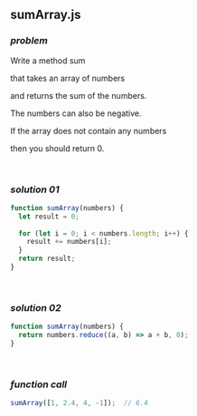 ## sumArray.js

### ***problem***

Write a method sum

that takes an array of numbers

and returns the sum of the numbers.



The numbers can also be negative.

If the array does not contain any numbers

then you should return 0.

<br>

### ***solution 01*** 

```javascript
function sumArray(numbers) {
  let result = 0;
  
  for (let i = 0; i < numbers.length; i++) {
    result += numbers[i];
  }
  return result;
}
```

<br>

### ***solution 02***

```javascript
function sumArray(numbers) {
  return numbers.reduce((a, b) => a + b, 0);
}
```

<br>

### ***function call***

```javascript
sumArray([1, 2.4, 4, -1]);	// 6.4
```

